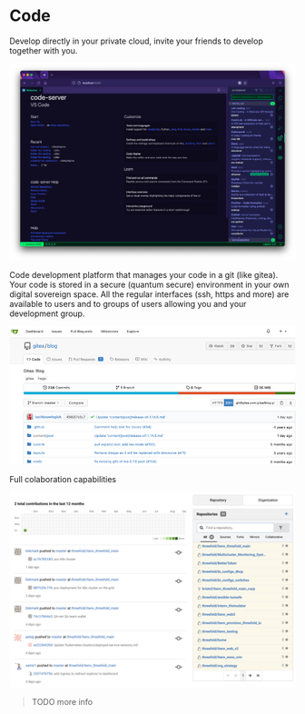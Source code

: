# Code



Develop directly in your private cloud, invite your friends to develop together with you.

![](img/coder.png)  


Code development platform that manages your code in a git (like gitea). Your code is stored in a secure (quantum secure) environment in your own digital sovereign space.  All the regular interfaces (ssh, https and more) are available to users and to groups of users allowing you and your development group.

![](img/gitea0.png)  

Full colaboration capabilities

![](img/gitea.png)  



> TODO more info


